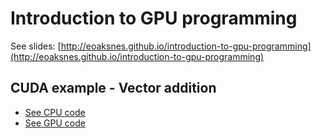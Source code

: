 # Introduction to GPU programming 

See slides: [http://eoaksnes.github.io/introduction-to-gpu-programming](http://eoaksnes.github.io/introduction-to-gpu-programming)

## CUDA example - Vector addition

* [See CPU code](code-examples/vectorAdd.c)
* [See GPU code](code-examples/vectorAdd.cu)